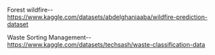 Forest wildfire--  https://www.kaggle.com/datasets/abdelghaniaaba/wildfire-prediction-dataset

Waste Sorting Management-- https://www.kaggle.com/datasets/techsash/waste-classification-data

